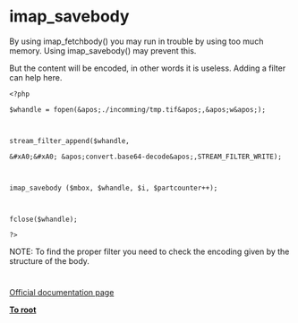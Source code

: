 # imap_savebody





By using imap_fetchbody() you may run in trouble by using too much memory. Using imap_savebody() may prevent this. 



But the content will be encoded, in other words it is useless. Adding a filter can help here.





```
<?php

$whandle = fopen(&apos;./incomming/tmp.tif&apos;,&apos;w&apos;);



stream_filter_append($whandle, 

&#xA0;&#xA0; &apos;convert.base64-decode&apos;,STREAM_FILTER_WRITE);



imap_savebody ($mbox, $whandle, $i, $partcounter++);



fclose($whandle);

?>
```




NOTE: To find the proper filter you need to check the encoding given by the structure of the body.

  

#

[Official documentation page](https://www.php.net/manual/en/function.imap-savebody.php)

**[To root](/README.md)**